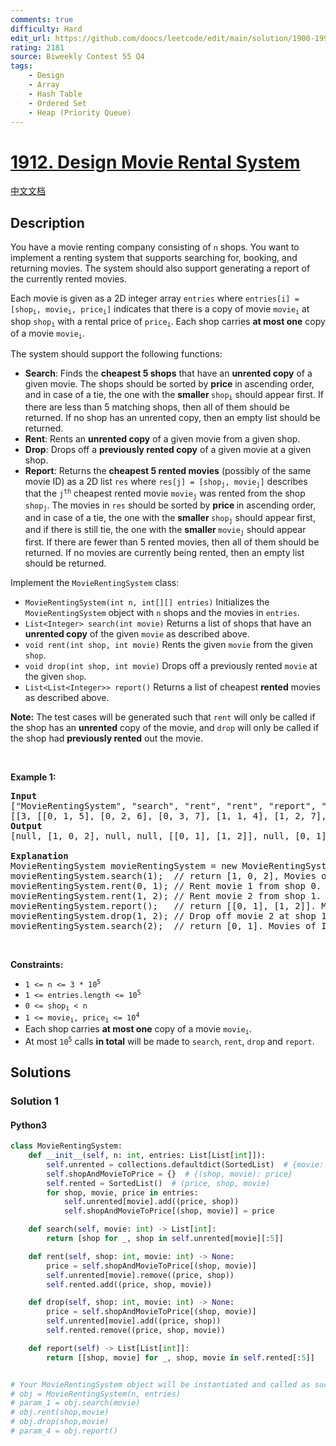```yaml
---
comments: true
difficulty: Hard
edit_url: https://github.com/doocs/leetcode/edit/main/solution/1900-1999/1912.Design%20Movie%20Rental%20System/README_EN.md
rating: 2181
source: Biweekly Contest 55 Q4
tags:
    - Design
    - Array
    - Hash Table
    - Ordered Set
    - Heap (Priority Queue)
---
```


<!-- problem:start -->

# [1912. Design Movie Rental System](https://leetcode.com/problems/design-movie-rental-system)

[中文文档](/solution/1900-1999/1912.Design%20Movie%20Rental%20System/README.md)

## Description

<!-- description:start -->

<p>You have a movie renting company consisting of <code>n</code> shops. You want to implement a renting system that supports searching for, booking, and returning movies. The system should also support generating a report of the currently rented movies.</p>

<p>Each movie is given as a 2D integer array <code>entries</code> where <code>entries[i] = [shop<sub>i</sub>, movie<sub>i</sub>, price<sub>i</sub>]</code> indicates that there is a copy of movie <code>movie<sub>i</sub></code> at shop <code>shop<sub>i</sub></code> with a rental price of <code>price<sub>i</sub></code>. Each shop carries <strong>at most one</strong> copy of a movie <code>movie<sub>i</sub></code>.</p>

<p>The system should support the following functions:</p>

<ul>
	<li><strong>Search</strong>: Finds the <strong>cheapest 5 shops</strong> that have an <strong>unrented copy</strong> of a given movie. The shops should be sorted by <strong>price</strong> in ascending order, and in case of a tie, the one with the <strong>smaller </strong><code>shop<sub>i</sub></code> should appear first. If there are less than 5 matching shops, then all of them should be returned. If no shop has an unrented copy, then an empty list should be returned.</li>
	<li><strong>Rent</strong>: Rents an <strong>unrented copy</strong> of a given movie from a given shop.</li>
	<li><strong>Drop</strong>: Drops off a <strong>previously rented copy</strong> of a given movie at a given shop.</li>
	<li><strong>Report</strong>: Returns the <strong>cheapest 5 rented movies</strong> (possibly of the same movie ID) as a 2D list <code>res</code> where <code>res[j] = [shop<sub>j</sub>, movie<sub>j</sub>]</code> describes that the <code>j<sup>th</sup></code> cheapest rented movie <code>movie<sub>j</sub></code> was rented from the shop <code>shop<sub>j</sub></code>. The movies in <code>res</code> should be sorted by <strong>price </strong>in ascending order, and in case of a tie, the one with the <strong>smaller </strong><code>shop<sub>j</sub></code> should appear first, and if there is still tie, the one with the <strong>smaller </strong><code>movie<sub>j</sub></code> should appear first. If there are fewer than 5 rented movies, then all of them should be returned. If no movies are currently being rented, then an empty list should be returned.</li>
</ul>

<p>Implement the <code>MovieRentingSystem</code> class:</p>

<ul>
	<li><code>MovieRentingSystem(int n, int[][] entries)</code> Initializes the <code>MovieRentingSystem</code> object with <code>n</code> shops and the movies in <code>entries</code>.</li>
	<li><code>List&lt;Integer&gt; search(int movie)</code> Returns a list of shops that have an <strong>unrented copy</strong> of the given <code>movie</code> as described above.</li>
	<li><code>void rent(int shop, int movie)</code> Rents the given <code>movie</code> from the given <code>shop</code>.</li>
	<li><code>void drop(int shop, int movie)</code> Drops off a previously rented <code>movie</code> at the given <code>shop</code>.</li>
	<li><code>List&lt;List&lt;Integer&gt;&gt; report()</code> Returns a list of cheapest <strong>rented</strong> movies as described above.</li>
</ul>

<p><strong>Note:</strong> The test cases will be generated such that <code>rent</code> will only be called if the shop has an <strong>unrented</strong> copy of the movie, and <code>drop</code> will only be called if the shop had <strong>previously rented</strong> out the movie.</p>

<p>&nbsp;</p>
<p><strong class="example">Example 1:</strong></p>

<pre>
<strong>Input</strong>
[&quot;MovieRentingSystem&quot;, &quot;search&quot;, &quot;rent&quot;, &quot;rent&quot;, &quot;report&quot;, &quot;drop&quot;, &quot;search&quot;]
[[3, [[0, 1, 5], [0, 2, 6], [0, 3, 7], [1, 1, 4], [1, 2, 7], [2, 1, 5]]], [1], [0, 1], [1, 2], [], [1, 2], [2]]
<strong>Output</strong>
[null, [1, 0, 2], null, null, [[0, 1], [1, 2]], null, [0, 1]]

<strong>Explanation</strong>
MovieRentingSystem movieRentingSystem = new MovieRentingSystem(3, [[0, 1, 5], [0, 2, 6], [0, 3, 7], [1, 1, 4], [1, 2, 7], [2, 1, 5]]);
movieRentingSystem.search(1);  // return [1, 0, 2], Movies of ID 1 are unrented at shops 1, 0, and 2. Shop 1 is cheapest; shop 0 and 2 are the same price, so order by shop number.
movieRentingSystem.rent(0, 1); // Rent movie 1 from shop 0. Unrented movies at shop 0 are now [2,3].
movieRentingSystem.rent(1, 2); // Rent movie 2 from shop 1. Unrented movies at shop 1 are now [1].
movieRentingSystem.report();   // return [[0, 1], [1, 2]]. Movie 1 from shop 0 is cheapest, followed by movie 2 from shop 1.
movieRentingSystem.drop(1, 2); // Drop off movie 2 at shop 1. Unrented movies at shop 1 are now [1,2].
movieRentingSystem.search(2);  // return [0, 1]. Movies of ID 2 are unrented at shops 0 and 1. Shop 0 is cheapest, followed by shop 1.
</pre>

<p>&nbsp;</p>
<p><strong>Constraints:</strong></p>

<ul>
	<li><code>1 &lt;= n &lt;= 3 * 10<sup>5</sup></code></li>
	<li><code>1 &lt;= entries.length &lt;= 10<sup>5</sup></code></li>
	<li><code>0 &lt;= shop<sub>i</sub> &lt; n</code></li>
	<li><code>1 &lt;= movie<sub>i</sub>, price<sub>i</sub> &lt;= 10<sup>4</sup></code></li>
	<li>Each shop carries <strong>at most one</strong> copy of a movie <code>movie<sub>i</sub></code>.</li>
	<li>At most <code>10<sup>5</sup></code> calls <strong>in total</strong> will be made to <code>search</code>, <code>rent</code>, <code>drop</code> and <code>report</code>.</li>
</ul>

<!-- description:end -->

## Solutions

<!-- solution:start -->

### Solution 1

<!-- tabs:start -->

#### Python3

```python
class MovieRentingSystem:
    def __init__(self, n: int, entries: List[List[int]]):
        self.unrented = collections.defaultdict(SortedList)  # {movie: (price, shop)}
        self.shopAndMovieToPrice = {}  # {(shop, movie): price}
        self.rented = SortedList()  # (price, shop, movie)
        for shop, movie, price in entries:
            self.unrented[movie].add((price, shop))
            self.shopAndMovieToPrice[(shop, movie)] = price

    def search(self, movie: int) -> List[int]:
        return [shop for _, shop in self.unrented[movie][:5]]

    def rent(self, shop: int, movie: int) -> None:
        price = self.shopAndMovieToPrice[(shop, movie)]
        self.unrented[movie].remove((price, shop))
        self.rented.add((price, shop, movie))

    def drop(self, shop: int, movie: int) -> None:
        price = self.shopAndMovieToPrice[(shop, movie)]
        self.unrented[movie].add((price, shop))
        self.rented.remove((price, shop, movie))

    def report(self) -> List[List[int]]:
        return [[shop, movie] for _, shop, movie in self.rented[:5]]


# Your MovieRentingSystem object will be instantiated and called as such:
# obj = MovieRentingSystem(n, entries)
# param_1 = obj.search(movie)
# obj.rent(shop,movie)
# obj.drop(shop,movie)
# param_4 = obj.report()
```

<!-- tabs:end -->

<!-- solution:end -->

<!-- problem:end -->
